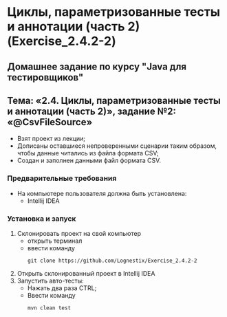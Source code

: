 # Циклы, параметризованные тесты и аннотации (часть 2) (Exercise_2.4.2-2)
## Домашнее задание по курсу "Java для тестировщиков"
## Тема: «2.4. Циклы, параметризованные тесты и аннотации (часть 2)», задание №2: «@CsvFileSource»
- Взят проект из лекции;
- Дописаны оставшиеся непроверенными сценарии таким образом, чтобы данные читались из файла формата CSV;
- Создан и заполнен данными файл формата CSV.
### Предварительные требования
- На компьютере пользователя должна быть установлена:
	- Intellij IDEA
### Установка и запуск
1. Склонировать проект на свой компьютер
	- открыть терминал
	- ввести команду 
		```
		git clone https://github.com/Lognestix/Exercise_2.4.2-2
		```
1. Открыть склонированный проект в Intellij IDEA
1. Запустить авто-тесты:
	- Нажать два раза CTRL;
	- Ввести команду 
		```
		mvn clean test
		```